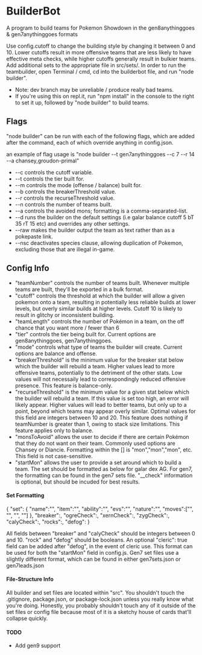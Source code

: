 # BuilderBot
A program to build teams for Pokemon Showdown in the gen8anythinggoes & gen7anythinggoes formats

Use config.cutoff to change the building style by changing it between 0 and 10.  Lower cutoffs result in more offensive teams that are less likely to have effective meta checks, while higher cutoffs generally result in bulkier teams. 
Add additional sets to the appropriate file in src/sets/. 
In order to run the teambuilder, open Terminal / cmd, cd into the builderbot file, and run "node builder".

- Note: dev branch may be unreliable / produce really bad teams.
- If you're using this on repl.it, run "npm install" in the console to the right to set it up, followed by "node builder" to build teams.

## Flags ##

"node builder" can be run with each of the following flags, which are added after the command, each of which override anything in config.json.

an example of flag usage is "node builder --t gen7anythinggoes --c 7 --r 14 --a chansey,groudon-primal"

- --c controls the cutoff variable.
- --t controls the tier built for.
- --m controls the mode (offense / balance) built for.
- --b controls the breakerThreshold value.
- --r controls the recurseThreshold value.
- --n controls the number of teams built.
- --a controls the avoided mons; formatting is a comma-separated-list.
- --d runs the builder on the default settings (i.e galar balance cutoff 5 bT 35 rT 15 etc) and overrides any other settings.
- --raw makes the builder output the team as text rather than as a pokepaste link.
- --nsc deactivates species clause, allowing duplication of Pokemon, excluding those that are illegal in-game.

## Config Info ##

- "teamNumber" controls the number of teams built.  Whenever multiple teams are built, they'll be exported in a bulk format.
- "cutoff" controls the threshold at which the builder will allow a given pokemon onto a team, resulting in potentially less reliable builds at lower levels, but overly similar builds at higher levels.  Cutoff 10 is likely to result in glitchy or inconsistent building.
- "teamLength" controls the number of Pokémon in a team, on the off chance that you want more / fewer than 6
- "tier" controls the tier being built for.  Current options are gen8anythinggoes, gen7anythinggoes.
- "mode" controls what type of teams the builder will create.  Current options are balance and offense.
- "breakerThreshold" is the minimum value for the breaker stat below which the builder will rebuild a team.  Higher values lead to more offensive teams, potentially to the detriment of the other stats.  Low values will not necessaily lead to correspondingly reduced offensive presence.  This feature is balance-only.
- "recurseThreshold" is the minimum value for a given stat below which the builder will rebuild a team.  If this value is set too high, an error will likely appear.  Higher values will lead to better teams, but only up to a point, beyond which teams may appear overly similar.  Optimal values for this field are integers between 10 and 20.  This feature does nothing if teamNumber is greater than 1, owing to stack size limitations.  This feature applies only to balance.
- "monsToAvoid" allows the user to decide if there are certain Pokémon that they do not want on their team.  Commonly used options are Chansey or Diancie.  Formatting within the [] is "mon","mon","mon", etc.  This field is not case-sensitive.
- "startMon" allows the user to provide a set around which to build a team.  The set should be formatted as below for galar dex AG.  For gen7, the formatting can be found in the gen7 sets file.  "__check" information is optional, but should be incuded for best results.

#### Set Formatting ####

{
    "set": {
        "name":"",
        "item":"",
        "ability":"",
        "evs":"",
        "nature":"",
        "moves":["", "", "", ""]
     },
    "breaker":,
    "ogreCheck":,
    "xernCheck":,
    "zygCheck":,
    "calyCheck":,
    "rocks":,
    "defog":
}

All fields between "breaker" and "calyCheck" should be integers between 0 and 10.  "rock" and "defog" should be booleans.  An optional "cleric": true field can be added after "defog", in the event of cleric use.  This format can be used for both the "startMon" field in config.js.  Gen7 set files use a slightly different format, which can be found in either gen7sets.json or gen7leads.json

#### File-Structure Info ####

All builder and set files are located within "src".  You shouldn't touch the .gitignore, package.json, or package-lock.json unless you really know what you're doing.  Honestly, you probably shouldn't touch any of it outside of the set files or config file because most of it is a sketchy house of cards that'll collapse quickly.

#### TODO ####

- Add gen9 support